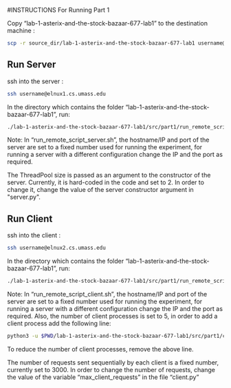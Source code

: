 #INSTRUCTIONS For Running Part 1


Copy “lab-1-asterix-and-the-stock-bazaar-677-lab1” to the destination machine : 

```sh
scp -r source_dir/lab-1-asterix-and-the-stock-bazaar-677-lab1 username@elnux1.cs.umass.edu:dest_dir
```
## Run Server

ssh into the server :

```sh
ssh username@elnux1.cs.umass.edu
```

In the directory which contains the folder “lab-1-asterix-and-the-stock-bazaar-677-lab1”, run:

```sh
./lab-1-asterix-and-the-stock-bazaar-677-lab1/src/part1/run_remote_script_server.sh
```

Note: In “run_remote_script_server.sh”, the hostname/IP and port of the server are set to a fixed number used for running the experiment, for running a server with a different configuration change the IP and the port as required.

The ThreadPool size is passed as an argument to the constructor of the server. Currently, it is hard-coded in the code and set to 2. In order to change it, change the value of the server constructor argument in "server.py".

## Run Client

ssh into the client :

```sh
ssh username@elnux2.cs.umass.edu
```

In the directory which contains the folder “lab-1-asterix-and-the-stock-bazaar-677-lab1”, run:

```sh
./lab-1-asterix-and-the-stock-bazaar-677-lab1/src/part1/run_remote_script_client.sh
```

Note:  In “run_remote_script_client.sh”, the hostname/IP and port of the server are set to a fixed number used for running the experiment, for running a server with a different configuration change the IP and the port as required. 
Also, the number of client processes is set to 5, in order to add a client process add the following line:

```sh
python3 -u $PWD/lab-1-asterix-and-the-stock-bazaar-677-lab1/src/part1/client/client.py 128.119.243.147 8976 &
```

To reduce the number of client processes, remove the above line.

The number of requests sent sequentially by each client is a fixed number, currently set to 3000. In order to change the number of requests, change the value of the variable “max_client_requests” in the file “client.py”



